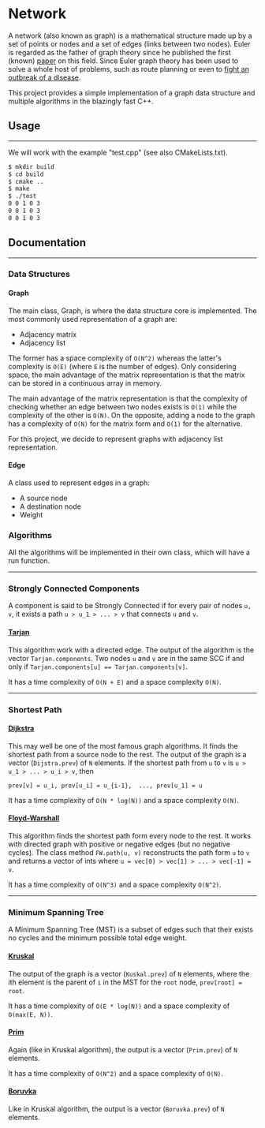 # Network

A network (also known as graph) is a mathematical structure made up by a set of points or nodes and a set of edges (links between two nodes).
Euler is regarded as the father of graph theory since he published the first (known) [paper](https://en.wikipedia.org/wiki/Seven_Bridges_of_Königsberg) on this field.
Since Euler graph theory has been used to solve a whole host of problems, such as route planning or even to [fight an outbreak of a disease](https://blogs.cornell.edu/info2040/2014/09/15/graph-theory-applied-to-disease-transmission/).

This project provides a simple implementation of a graph data structure and multiple algorithms in the blazingly fast C++.

## Usage

---

We will work with the example "test.cpp" (see also CMakeLists.txt).

```bash
$ mkdir build
$ cd build
$ cmake ..
$ make
$ ./test
0 0 1 0 3 
0 0 1 0 3 
0 0 1 0 3 
```

## Documentation 

---

### Data Structures

#### Graph

The main class, Graph, is where the data structure core is implemented.
The most commonly used representation of a graph are:
- Adjacency matrix
- Adjacency list

The former has a space complexity of `O(N^2)` whereas the latter's complexity is `O(E)` (where `E` is the number of edges).
Only considering space, the main advantage of the matrix representation is that the matrix can be stored in a continuous array in memory.

The main advantage of the matrix representation is that the complexity of checking whether an edge between two nodes exists
is `O(1)` while the complexity of the other is `O(N)`.
On the opposite, adding a node to the graph has a complexity of `O(N)` for the matrix form and `O(1)` for the alternative.

For this project, we decide to represent graphs with adjacency list representation.

#### Edge

A class used to represent edges in a graph: 
- A source node
- A destination node
- Weight

### Algorithms

All the algorithms will be implemented in their own class, which will have a run function.

___
### Strongly Connected Components

A component is said to be Strongly Connected if for every pair of nodes `u, v`, it exists a path `u > u_1 > ... > v` that connects `u` and `v`.

#### [Tarjan](https://en.wikipedia.org/wiki/Tarjan%27s_strongly_connected_components_algorithm)

This algorithm work with a directed edge. The output of the algorithm is the vector `Tarjan.components`. 
Two nodes `u` and `v` are in the same SCC if and only if `Tarjan.components[u] == Tarjan.components[v]`.

It has a time complexity of `O(N + E)` and a space complexity `O(N)`.

___
### Shortest Path

#### [Dijkstra](https://en.wikipedia.org/wiki/Dijkstra%27s_algorithm)

This may well be one of the most famous graph algorithms. 
It finds the shortest path from a source node to the rest. 
The output of the graph is a vector (`Dijstra.prev`) of `N` elements. 
If the shortest path from `u` to `v` is `u > u_1 > ... > u_i > v`, then

``
prev[v] = u_i,
prev[u_i] = u_{i-1}, 
...,
prev[u_1] = u
``

It has a time complexity of `O(N * log(N))` and a space complexity `O(N)`.

#### [Floyd-Warshall](https://en.wikipedia.org/wiki/Floyd–Warshall_algorithm)

This algorithm finds the shortest path form every node to the rest.
It works with directed graph with positive or negative edges (but no negative cycles).
The class method `FW.path(u, v)` reconstructs the path form `u` to `v` and returns a vector of ints where 
``
u = vec[0] > vec[1] > ... > vec[-1] = v
``.

It has a time complexity of `O(N^3)` and a space complexity `O(N^2)`.

___
### Minimum Spanning Tree

A Minimum Spanning Tree (MST) is a subset of edges such that their exists no cycles and the minimum possible total edge weight.

#### [Kruskal](https://en.wikipedia.org/wiki/Kruskal%27s_algorithm)

The output of the graph is a vector (`Kuskal.prev`) of `N` elements, where the ith element is the parent of `i` in the MST for the `root` node, `prev[root] = root`.

It has a time complexity of `O(E * log(N))` and a space complexity of `O(max(E, N))`.

#### [Prim](https://en.wikipedia.org/wiki/Prim%27s_algorithm)

Again (like in Kruskal algorithm), the output is a vector (`Prim.prev`) of `N` elements.

It has a time complexity of `O(N^2)` and a space complexity of `O(N)`.

#### [Boruvka](https://en.wikipedia.org/wiki/Borůvka%27s_algorithm)

Like in Kruskal algorithm, the output is a vector (`Boruvka.prev`) of `N` elements.
